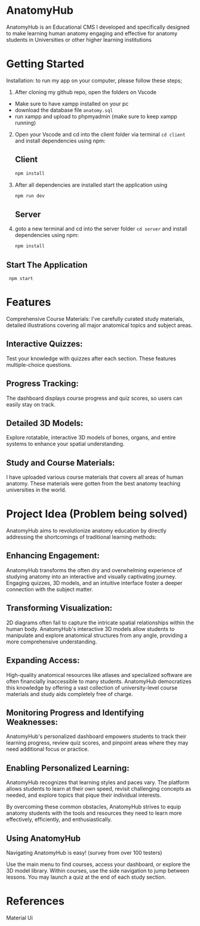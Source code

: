# AnatomyHub

AnatomyHub is an Educational CMS I developed and specifically designed to make learning human anatomy engaging and effective for anatomy students in 
Universities or other higher learning institutions

# Getting Started

Installation: to run my app on your computer, please follow these steps;

1. After cloning my github repo, open the folders on Vscode
 - Make sure to have xampp installed on your pc
 - download the database file ```anatomy.sql``` 
 - run xampp and upload to phpmyadmin (make sure to keep xampp running)

2. Open your Vscode and cd into the client folder via terminal ```cd client``` and install dependencies using npm:
    ## Client

    ```bash 
    npm install
    ```
3. After all dependencies are installed start the application using 

    ```bash
    npm run dev
    ```
    ## Server

4. goto a new terminal and cd into the server folder ```cd server``` and install dependencies using npm:

    ```bash
    npm install
    ```

## Start The Application

     npm start


# Features
Comprehensive Course Materials: I've carefully curated study materials, detailed illustrations covering all major anatomical topics and subject areas.

## Interactive Quizzes: 
Test your knowledge with quizzes after each section. These features multiple-choice questions.

## Progress Tracking: 
The dashboard displays course progress and quiz scores, so users can easily stay on track.

## Detailed 3D Models: 
Explore rotatable, interactive 3D models of bones, organs, and entire systems to enhance your spatial understanding.

## Study and Course Materials: 
I have uploaded various course materials that covers all areas of human anatomy. These materials were gotten from the best anatomy teaching universities in the world.

# Project Idea (Problem being solved)
AnatomyHub aims to revolutionize anatomy education by directly addressing the shortcomings of traditional learning methods:

## Enhancing Engagement: 
AnatomyHub transforms the often dry and overwhelming experience of studying anatomy into an interactive and visually captivating journey. Engaging quizzes, 3D models, and an intuitive interface foster a deeper connection with the subject matter.

## Transforming Visualization: 
2D diagrams often fail to capture the intricate spatial relationships within the human body. AnatomyHub's interactive 3D models allow students to manipulate and explore anatomical structures from any angle, providing a more comprehensive understanding.

## Expanding Access: 
High-quality anatomical resources like atlases and specialized software are often financially inaccessible to many students. AnatomyHub democratizes this knowledge by offering a vast collection of university-level course materials and study aids completely free of charge.

## Monitoring Progress and Identifying Weaknesses: 
AnatomyHub's personalized dashboard empowers students to track their learning progress, review quiz scores, and pinpoint areas where they may need additional focus or practice.

## Enabling Personalized Learning: 
AnatomyHub recognizes that learning styles and paces vary. The platform allows students to learn at their own speed, revisit challenging concepts as needed, and explore topics that pique their individual interests.

By overcoming these common obstacles, AnatomyHub strives to equip anatomy students with the tools and resources they need to learn more effectively, efficiently, and enthusiastically.

## Using AnatomyHub
Navigating AnatomyHub is easy! (survey from over 100 testers)

Use the main menu to find courses, access your dashboard, or explore the 3D model library.
Within courses, use the side navigation to jump between lessons.
You may launch a quiz at the end of each study section.

# References

Material Ui
